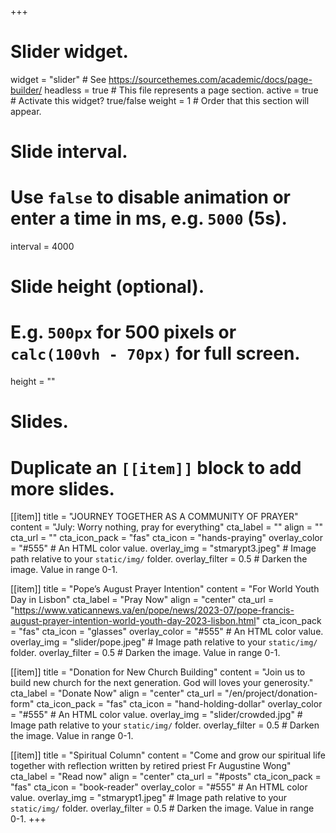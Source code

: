 +++
# Slider widget.
widget = "slider"  # See https://sourcethemes.com/academic/docs/page-builder/
headless = true  # This file represents a page section.
active = true  # Activate this widget? true/false
weight = 1  # Order that this section will appear.

# Slide interval.
# Use `false` to disable animation or enter a time in ms, e.g. `5000` (5s).
interval = 4000

# Slide height (optional).
# E.g. `500px` for 500 pixels or `calc(100vh - 70px)` for full screen.
height = ""

# Slides.
# Duplicate an `[[item]]` block to add more slides.

[[item]]
  title = "JOURNEY TOGETHER AS A COMMUNITY OF PRAYER"
  content = "July: Worry nothing, pray for everything"
  cta_label = ""
  align = ""
  cta_url = ""
  cta_icon_pack = "fas"
  cta_icon = "hands-praying"
  overlay_color = "#555"  # An HTML color value.
  overlay_img = "stmarypt3.jpeg"  # Image path relative to your `static/img/` folder.
  overlay_filter = 0.5  # Darken the image. Value in range 0-1.

[[item]]
  title = "Pope’s August Prayer Intention"
  content = "For World Youth Day in Lisbon"
  cta_label = "Pray Now"
  align = "center"
  cta_url = "https://www.vaticannews.va/en/pope/news/2023-07/pope-francis-august-prayer-intention-world-youth-day-2023-lisbon.html"
  cta_icon_pack = "fas"
  cta_icon = "glasses"
  overlay_color = "#555"  # An HTML color value.
  overlay_img = "slider/pope.jpeg"  # Image path relative to your `static/img/` folder.
  overlay_filter = 0.5  # Darken the image. Value in range 0-1.

[[item]]
  title = "Donation for New Church Building"
  content = "Join us to build new church for the next generation. God will loves your generosity."
  cta_label = "Donate Now"
  align = "center"
  cta_url = "/en/project/donation-form"
  cta_icon_pack = "fas"
  cta_icon = "hand-holding-dollar"
  overlay_color = "#555"  # An HTML color value.
  overlay_img = "slider/crowded.jpg"  # Image path relative to your `static/img/` folder.
  overlay_filter = 0.5  # Darken the image. Value in range 0-1.

[[item]]
  title = "Spiritual Column"
  content = "Come and grow our spiritual life together with reflection written by retired priest Fr Augustine Wong"
  cta_label = "Read now"
  align = "center"
  cta_url = "#posts"
  cta_icon_pack = "fas"
  cta_icon = "book-reader"
  overlay_color = "#555"  # An HTML color value.
  overlay_img = "stmarypt1.jpeg"  # Image path relative to your `static/img/` folder.
  overlay_filter = 0.5  # Darken the image. Value in range 0-1.
+++
